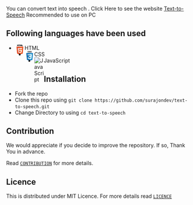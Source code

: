 You can convert text into speech . Click Here to see the website [Text-to-Speech](https://text-to-speeech.netlify.app/)
Recommended to use on PC

## Following languages have been used
- <img align="left" alt="HTML5" width="26px" src="https://raw.githubusercontent.com/github/explore/80688e429a7d4ef2fca1e82350fe8e3517d3494d/topics/html/html.png" /> HTML
- <img align="left" alt="CSS3" width="26px" src="https://raw.githubusercontent.com/github/explore/80688e429a7d4ef2fca1e82350fe8e3517d3494d/topics/css/css.png" /> CSS
- <img align="left" alt="JavaScript" width="26px" src="https://user-images.githubusercontent.com/103241090/196514334-ec7b8e82-695a-4107-8faf-441e34cf1062.png" /> JavaScript

## Installation 
- Fork the repo
- Clone this repo using `git clone https://github.com/surajondev/text-to-speech.git`
- Change Directory to using `cd text-to-speech`


## Contribution
We would appreciate if you decide to improve the repository.
If so, Thank You in advance.

Read [`CONTRIBUTION`](https://github.com/surajondev/text-to-speech/blob/master/CONTRIBUTION.md) for more details.

## Licence
This is distributed under MIT Licence. For more details read [`LICENCE`](https://github.com/surajondev/text-to-speech/blob/master/LICENSE)
